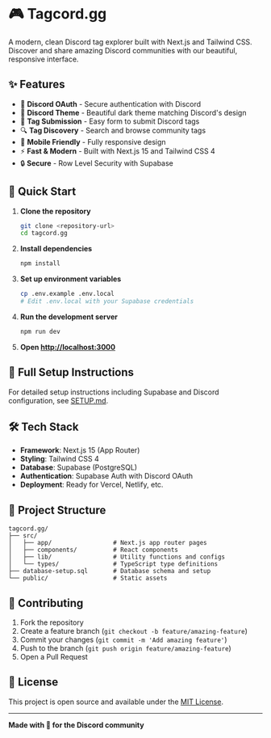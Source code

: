 # 🎮 Tagcord.gg

A modern, clean Discord tag explorer built with Next.js and Tailwind CSS. Discover and share amazing Discord communities with our beautiful, responsive interface.

## ✨ Features

- 🔐 **Discord OAuth** - Secure authentication with Discord
- 🎨 **Discord Theme** - Beautiful dark theme matching Discord's design
- 📝 **Tag Submission** - Easy form to submit Discord tags
- 🔍 **Tag Discovery** - Search and browse community tags
- 📱 **Mobile Friendly** - Fully responsive design
- ⚡ **Fast & Modern** - Built with Next.js 15 and Tailwind CSS 4
- 🔒 **Secure** - Row Level Security with Supabase

## 🚀 Quick Start

1. **Clone the repository**
   ```bash
   git clone <repository-url>
   cd tagcord.gg
   ```

2. **Install dependencies**
   ```bash
   npm install
   ```

3. **Set up environment variables**
   ```bash
   cp .env.example .env.local
   # Edit .env.local with your Supabase credentials
   ```

4. **Run the development server**
   ```bash
   npm run dev
   ```

5. **Open [http://localhost:3000](http://localhost:3000)**

## 📖 Full Setup Instructions

For detailed setup instructions including Supabase and Discord configuration, see [SETUP.md](./SETUP.md).

## 🛠️ Tech Stack

- **Framework**: Next.js 15 (App Router)
- **Styling**: Tailwind CSS 4
- **Database**: Supabase (PostgreSQL)
- **Authentication**: Supabase Auth with Discord OAuth
- **Deployment**: Ready for Vercel, Netlify, etc.

## 📁 Project Structure

```
tagcord.gg/
├── src/
│   ├── app/                 # Next.js app router pages
│   ├── components/          # React components
│   ├── lib/                 # Utility functions and configs
│   └── types/               # TypeScript type definitions
├── database-setup.sql       # Database schema and setup
└── public/                  # Static assets
```

## 🤝 Contributing

1. Fork the repository
2. Create a feature branch (`git checkout -b feature/amazing-feature`)
3. Commit your changes (`git commit -m 'Add amazing feature'`)
4. Push to the branch (`git push origin feature/amazing-feature`)
5. Open a Pull Request

## 📄 License

This project is open source and available under the [MIT License](LICENSE).

---

**Made with 💜 for the Discord community**
